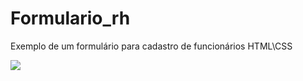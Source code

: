# Formulario_rh
Exemplo de um formulário para cadastro de funcionários HTML\CSS

<img src="https://github.com/EmersonBarcelos/Formulario_rh/blob/main/im.png"/>

